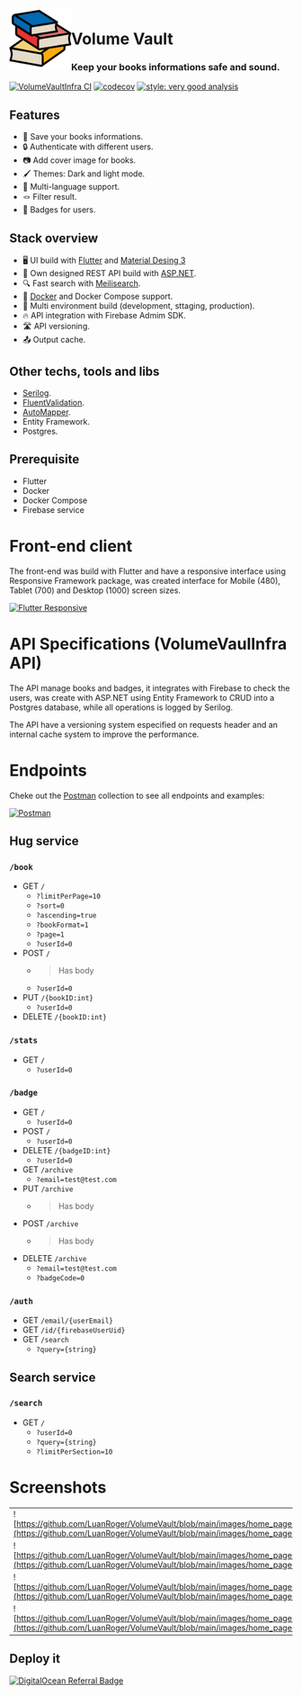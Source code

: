 <img src="https://github.com/LuanRoger/VolumeVault/blob/main/images/icon.png" align="left" height="110">
<h1>Volume Vault</h1>
<h3>Keep your books informations safe and sound.</h3>

[![VolumeVaultInfra CI](https://github.com/LuanRoger/VolumeVault/actions/workflows/VolumeVaultInfra-CI.yml/badge.svg?branch=main)](https://github.com/LuanRoger/VolumeVault/actions/workflows/VolumeVaultInfra-CI.yml)
[![codecov](https://codecov.io/gh/LuanRoger/VolumeVault/branch/main/graph/badge.svg?token=YYL3LKQ2VB)](https://codecov.io/gh/LuanRoger/VolumeVault)
[![style: very good analysis](https://img.shields.io/badge/style-very_good_analysis-B22C89.svg)](https://pub.dev/packages/very_good_analysis)

## Features
- 📖 Save your books informations.
- 🔒 Authenticate with different users.
- 📷 Add cover image for books.
- 🖌️ Themes: Dark and light mode.
- 💬 Multi-language support.
- 🪢 Filter result.
- 🏅 Badges for users.

## Stack overview
- 🖥️ UI build with [Flutter](https://flutter.dev/) and [Material Desing 3](https://m3.material.io)
- 📡 Own designed REST API build with [ASP.NET](https://dotnet.microsoft.com/en-us/apps/aspnet).
- 🔍 Fast search with [Meilisearch](https://www.meilisearch.com).
- 🐋 [Docker](https://www.docker.com) and Docker Compose support.
- 🔨 Multi environment build (development, sttaging, production).
- 🔥 API integration with Firebase Admim SDK.
- 🛣️ API versioning.
- 📤 Output cache.

## Other techs, tools and libs
- [Serilog](https://serilog.net).
- [FluentValidation](https://docs.fluentvalidation.net).
- [AutoMapper](https://automapper.org).
- Entity Framework.
- Postgres.

## Prerequisite
- Flutter
- Docker
- Docker Compose
- Firebase service

# Front-end client
The front-end was build with Flutter and have a responsive interface using Responsive Framework package, was created interface for Mobile (480), Tablet (700) and Desktop (1000) screen sizes.

[![Flutter Responsive](https://img.shields.io/badge/flutter-responsive-brightgreen.svg?style=flat-square)](https://github.com/Codelessly/ResponsiveFramework)

# API Specifications (VolumeVaulInfra API)
The API manage books and badges, it integrates with Firebase to check the users, was create with ASP.NET using Entity Framework to CRUD into a Postgres database, while all operations is logged by Serilog.

The API have a versioning system especified on requests header and an internal cache system to improve the performance.
# Endpoints
Cheke out the [Postman](https://www.postman.com) collection to see all endpoints and examples:

[![Postman](https://img.shields.io/badge/Postman-FF6C37?style=for-the-badge&logo=postman&logoColor=white)](https://github.com/LuanRoger/VolumeVault/tree/main/postman)

## Hug service
### `/book`
- GET `/`
  - `?limitPerPage=10`
  - `?sort=0`
  - `?ascending=true`
  - `?bookFormat=1`
  - `?page=1`
  - `?userId=0`
- POST `/`
  - > Has body
  - `?userId=0`
- PUT `/{bookID:int}`
  - `?userId=0`
- DELETE `/{bookID:int}`
### `/stats`
- GET `/`
  - `?userId=0`
### `/badge`
- GET `/`
  - `?userId=0`
- POST `/`
  - `?userId=0`
- DELETE `/{badgeID:int}`
  - `?userId=0`
- GET `/archive`
  - `?email=test@test.com`
- PUT `/archive`
  - > Has body
- POST `/archive`
  - > Has body
- DELETE `/archive`
  - `?email=test@test.com`
  - `?badgeCode=0`
### `/auth`
- GET `/email/{userEmail}`
- GET `/id/{firebaseUserUid}`
- GET `/search`
  - `?query={string}`

## Search service
### `/search`
- GET `/`
  - `?userId=0`
  - `?query={string}`
  - `?limitPerSection=10`

# Screenshots
|                                                                            |
|----------------------------------------------------------------------------|
| ![https://github.com/LuanRoger/VolumeVault/blob/main/images/home_page01.png](https://github.com/LuanRoger/VolumeVault/blob/main/images/home_page01.png) |
| ![https://github.com/LuanRoger/VolumeVault/blob/main/images/home_page03.png](https://github.com/LuanRoger/VolumeVault/blob/main/images/home_page03.png) |
| ![https://github.com/LuanRoger/VolumeVault/blob/main/images/home_page02.png](https://github.com/LuanRoger/VolumeVault/blob/main/images/home_page02.png) |
| ![https://github.com/LuanRoger/VolumeVault/blob/main/images/home_page04.png](https://github.com/LuanRoger/VolumeVault/blob/main/images/home_page04.png) |

## Deploy it
[![DigitalOcean Referral Badge](https://web-platforms.sfo2.digitaloceanspaces.com/WWW/Badge%203.svg)](https://www.digitalocean.com/?refcode=dddd7d890760&utm_campaign=Referral_Invite&utm_medium=Referral_Program&utm_source=badge)